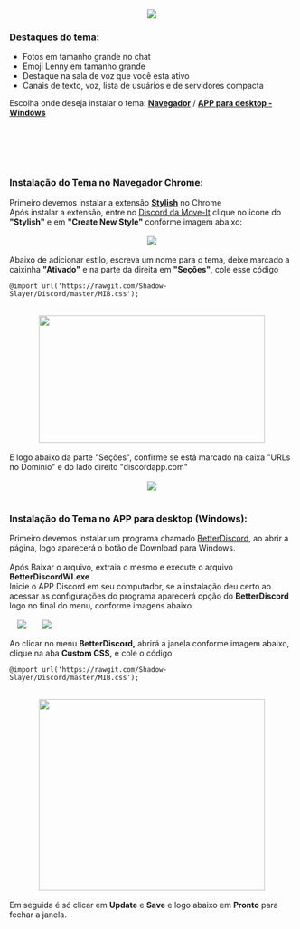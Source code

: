 <div class="separator" style="clear: both; text-align: center;">
<a href="https://2.bp.blogspot.com/-GvTTYbfmeCk/WKnhtm7OdQI/AAAAAAAAFVU/lgtK8RIm6Gc_Maz1lONxCCc-VZ1TQWCoACLcB/s1600/tema%2Bdiscord.jpg" imageanchor="1" style="margin-left: 1em; margin-right: 1em;"><img border="0" src="https://2.bp.blogspot.com/-GvTTYbfmeCk/WKnhtm7OdQI/AAAAAAAAFVU/lgtK8RIm6Gc_Maz1lONxCCc-VZ1TQWCoACLcB/s880/tema%2Bdiscord.jpg" /></a></div>


<h3>
Destaques do tema:</h3>


<ul>
<li>Fotos em tamanho grande no chat</li>
<li>Emoji Lenny em tamanho grande</li>
<li>Destaque na sala de voz que você esta ativo</li>
<li>Canais de texto, voz, lista de usuários e de servidores compacta</li>
</ul>
<div>

Escolha onde deseja instalar o tema: <a href="https://github.com/Shadow-Slayer/Discord/blob/master/Instalacao.md#instalação-do-tema-no-navegador-chrome"><b>Navegador</b></a> / <a href="https://github.com/Shadow-Slayer/Discord/blob/master/Instalacao.md#instalação-do-tema-no-app-para-desktop-windows"><b>APP para desktop - Windows</b></a>

<br/>

<br/>

<br/>

<br/>

</div>
<h3>
Instalação do Tema no Navegador Chrome:</h3>
<div>
Primeiro devemos instalar a extensão <a href="https://chrome.google.com/webstore/detail/stylish-custom-themes-for/fjnbnpbmkenffdnngjfgmeleoegfcffe?hl=pt-BR" target="_blank"><b>Stylish</b></a> no Chrome</div>
<div>

</div>
<div>
Após instalar a extensão, entre no <a href="https://discord.me/move-it" target="_blank">Discord da Move-It</a> clique no ícone do <b>"Stylish"</b> e em <b>"Create New Style"</b> conforme imagem abaixo:</div>

<br/>

<div class="separator" style="clear: both; text-align: center;">
<a href="https://2.bp.blogspot.com/-mB286ptRTpg/WKnn3_rRyFI/AAAAAAAAFVs/3XgEeVxfHmQEiC5HbFkvTNBjlUDz5ITPQCLcB/s1600/1.jpg" imageanchor="1" style="margin-left: 1em; margin-right: 1em;"><img border="0" src="https://2.bp.blogspot.com/-mB286ptRTpg/WKnn3_rRyFI/AAAAAAAAFVs/3XgEeVxfHmQEiC5HbFkvTNBjlUDz5ITPQCLcB/s1600/1.jpg" /></a></div>

<br/>

<div>
Abaixo de adicionar estilo, escreva um nome para o tema, deixe marcado a caixinha <b>"Ativado"</b> e na parte da direita em <b>"Seções"</b>, cole esse código <pre><code>@import url('https://rawgit.com/Shadow-Slayer/Discord/master/MIB.css');</code></pre>
</div>

<br/>

<div class="separator" style="clear: both; text-align: center;">
<a href="https://1.bp.blogspot.com/-LIM-yG_5d0Q/WKnn6pbMnnI/AAAAAAAAFVw/0wbuudkH8JYZM7JvQ4jGEVSEUXGcmuTWwCLcB/s1600/2.jpg" imageanchor="1" style="margin-left: 1em; margin-right: 1em;"><img border="0" height="225" src="https://1.bp.blogspot.com/-LIM-yG_5d0Q/WKnn6pbMnnI/AAAAAAAAFVw/0wbuudkH8JYZM7JvQ4jGEVSEUXGcmuTWwCLcB/s400/2.jpg" width="400" /></a></div>

<br/>

<div>
E logo abaixo da parte "Seções", confirme se está marcado na caixa "URLs no Domínio" e do lado direito "discordapp.com"
</div>

<br/>

<div class="separator" style="clear: both; text-align: center;">
<a href="https://3.bp.blogspot.com/-0Yj10R3emR8/WKoSzJm5HxI/AAAAAAAAFXI/Mqf0UOqXCl4OBKvHtSVaJ4O--EaY33J2wCLcB/s400/01548e9083e049e1b2035f5985bb0f99.png" imageanchor="1" style="margin-left: 1em; margin-right: 1em;"><img border="0" src="https://3.bp.blogspot.com/-0Yj10R3emR8/WKoSzJm5HxI/AAAAAAAAFXI/Mqf0UOqXCl4OBKvHtSVaJ4O--EaY33J2wCLcB/s400/01548e9083e049e1b2035f5985bb0f99.png" /></a></div>

<br/>

<h3>
Instalação do Tema no APP para desktop (Windows):</h3>
<div>
Primeiro devemos instalar um programa chamado <a href="https://betterdiscord.net/home/" target="_blank">BetterDiscord</a>, ao abrir a página, logo aparecerá o botão de Download para Windows.</div>
<div><br/>
Após Baixar o arquivo, extraia o mesmo e execute o arquivo <b>BetterDiscordWI.exe</b></div>
<div>
Inicie o APP Discord em seu computador, se a instalação deu certo ao acessar as configurações do programa aparecerá opção do <b>BetterDiscord</b> logo no final do menu, conforme imagens abaixo.</div>

<br/>

<div><a href="https://1.bp.blogspot.com/-j0SM7qIFAgU/WKnvO--XaDI/AAAAAAAAFWU/W31sMv-2C7sjW1cv7sADE_fpUKJb96oUwCLcB/s1600/config.jpg" imageanchor="1" style="margin-left: 1em; margin-right: 1em;"><img border="0" src="https://1.bp.blogspot.com/-j0SM7qIFAgU/WKnvO--XaDI/AAAAAAAAFWU/W31sMv-2C7sjW1cv7sADE_fpUKJb96oUwCLcB/s1600/config.jpg" /></a><a href="https://3.bp.blogspot.com/-lL_N1-yaAw0/WKnvO7C3ACI/AAAAAAAAFWQ/0BqjtyygPnow5sGr-TqsxuRzEqxi0K35gCLcB/s1600/aa.jpg" imageanchor="1" style="margin-left: 1em; margin-right: 1em;"><img border="0" src="https://3.bp.blogspot.com/-lL_N1-yaAw0/WKnvO7C3ACI/AAAAAAAAFWQ/0BqjtyygPnow5sGr-TqsxuRzEqxi0K35gCLcB/s1600/aa.jpg" /></a></div>

<br/>

<div>Ao clicar no menu <b>BetterDiscord,</b> abrirá a janela conforme imagem abaixo, clique na aba <b>Custom CSS,</b>&nbsp;e cole o código <pre><code>@import url('https://rawgit.com/Shadow-Slayer/Discord/master/MIB.css');</code></pre></div>

<br/>

<div class="separator" style="clear: both; text-align: center;">
<a href="https://4.bp.blogspot.com/-Kn1-cJiv_84/WKnwR8ho7OI/AAAAAAAAFWc/WIdXN81GHxQh9EBDB1XgI4dOg3yBqYvbgCLcB/s1600/css.jpg" imageanchor="1" style="margin-left: 1em; margin-right: 1em;"><img border="0" height="338" src="https://4.bp.blogspot.com/-Kn1-cJiv_84/WKnwR8ho7OI/AAAAAAAAFWc/WIdXN81GHxQh9EBDB1XgI4dOg3yBqYvbgCLcB/s400/css.jpg" width="400" /></a></div>

<br/>

<div>Em seguida é só clicar em <b>Update</b> e <b>Save</b> e logo abaixo em <b>Pronto</b> para fechar a janela.
</div>
